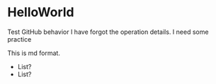 # HelloWorld
Test GitHub behavior
I have forgot the operation details.
I need some practice

This is md format.
- List?
- List?


